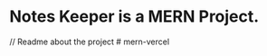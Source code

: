 <h1>Notes Keeper is a MERN Project.</h1>


// Readme about the project
#   m e r n - v e r c e l  
 
